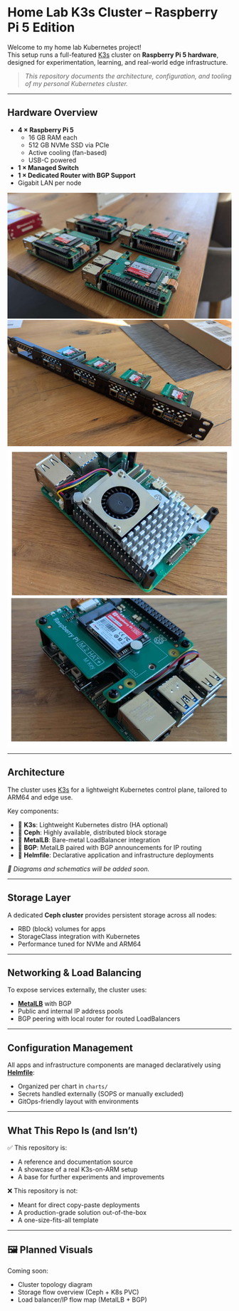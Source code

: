 # Home Lab K3s Cluster – Raspberry Pi 5 Edition

Welcome to my home lab Kubernetes project!  
This setup runs a full-featured [K3s](https://k3s.io/) cluster on **Raspberry Pi 5 hardware**, designed for experimentation, learning, and real-world edge infrastructure.

> _This repository documents the architecture, configuration, and tooling of my personal Kubernetes cluster._

---

## Hardware Overview

- **4 × Raspberry Pi 5**
  - 16 GB RAM each
  - 512 GB NVMe SSD via PCIe
  - Active cooling (fan-based)
  - USB-C powered
- **1 × Managed Switch**
- **1 × Dedicated Router with BGP Support**
- Gigabit LAN per node

![](./docs/pics/raspi01.jpg)
![](./docs/pics/raspi02.jpg)
![](./docs/pics/raspi03.jpg)

---

## Architecture

The cluster uses [K3s](https://k3s.io/) for a lightweight Kubernetes control plane, tailored to ARM64 and edge use.

Key components:

- 🔹 **K3s**: Lightweight Kubernetes distro (HA optional)
- 🔹 **Ceph**: Highly available, distributed block storage
- 🔹 **MetalLB**: Bare-metal LoadBalancer integration
- 🔹 **BGP**: MetalLB paired with BGP announcements for IP routing
- 🔹 **Helmfile**: Declarative application and infrastructure deployments

_📸 Diagrams and schematics will be added soon._

---

## Storage Layer

A dedicated **Ceph cluster** provides persistent storage across all nodes:

- RBD (block) volumes for apps
- StorageClass integration with Kubernetes
- Performance tuned for NVMe and ARM64

---

## Networking & Load Balancing

To expose services externally, the cluster uses:

- [**MetalLB**](https://metallb.universe.tf/) with BGP
- Public and internal IP address pools
- BGP peering with local router for routed LoadBalancers

---

## Configuration Management

All apps and infrastructure components are managed declaratively using [**Helmfile**](https://github.com/helmfile/helmfile):

- Organized per chart in `charts/`
- Secrets handled externally (SOPS or manually excluded)
- GitOps-friendly layout with environments

---

## What This Repo Is (and Isn’t)

✅ This repository is:

- A reference and documentation source
- A showcase of a real K3s-on-ARM setup
- A base for further experiments and improvements

❌ This repository is not:

- Meant for direct copy-paste deployments
- A production-grade solution out-of-the-box
- A one-size-fits-all template

---

## 🖼 Planned Visuals

Coming soon:

- Cluster topology diagram
- Storage flow overview (Ceph + K8s PVC)
- Load balancer/IP flow map (MetalLB + BGP)

